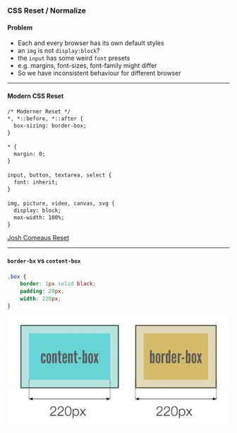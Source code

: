 ### CSS Reset / Normalize

#### Problem
- Each and every browser has its own default styles
- an `img` is not `display:block`?
- the `input` has some weird `font` presets
- e.g. margins, font-sizes, font-family might differ
- So we have inconsistent behaviour for different browser

---

#### Modern CSS Reset

```css[2-4|5-7|9-11|13-16|]
/* Moderner Reset */
*, *::before, *::after {
  box-sizing: border-box;
}

* {
  margin: 0;
}

input, button, textarea, select {
  font: inherit;
}

img, picture, video, canvas, svg {
  display: block;
  max-width: 100%;
}
```

[Josh Comeaus Reset](https://www.joshwcomeau.com/css/custom-css-reset/)

---
#### `border-bx` vs `content-box`

```css
.box {
    border: 1px solid black;
    padding: 20px;
    width: 220px;
}
```

![box-sizing comparison](./slides/contentbox-borderbox.jpg)
